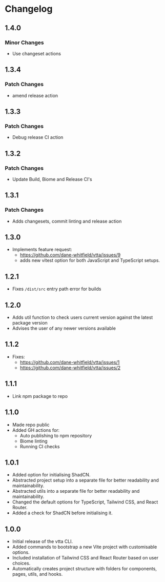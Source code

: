 # Changelog

## 1.4.0

### Minor Changes

- Use changeset actions

## 1.3.4

### Patch Changes

- amend release action

## 1.3.3

### Patch Changes

- Debug release CI action

## 1.3.2

### Patch Changes

- Update Build, Biome and Release CI's

## 1.3.1

### Patch Changes

- Adds changesets, commit linting and release action

## 1.3.0

- Implements feature request:
  - https://github.com/dane-whitfield/vtta/issues/9
  - adds new vitest option for both JavaScript and TypeScript setups.

## 1.2.1

- Fixes `/dist/src` entry path error for builds

## 1.2.0

- Adds util function to check users current version against the latest package version
- Advises the user of any newer versions available

## 1.1.2

- Fixes:
  - https://github.com/dane-whitfield/vtta/issues/1
  - https://github.com/dane-whitfield/vtta/issues/2

## 1.1.1

- Link npm package to repo

## 1.1.0

- Made repo public
- Added GH actions for:
  - Auto publishing to npm repository
  - Biome linting
  - Running CI checks

## 1.0.1

- Added option for initialising ShadCN.
- Abstracted project setup into a separate file for better readability and maintainability.
- Abstracted utils into a separate file for better readability and maintainability.
- Changed the default options for TypeScript, Tailwind CSS, and React Router.
- Added a check for ShadCN before initialising it.

## 1.0.0

- Initial release of the vtta CLI.
- Added commands to bootstrap a new Vite project with customisable options.
- Included installation of Tailwind CSS and React Router based on user choices.
- Automatically creates project structure with folders for components, pages, utils, and hooks.
